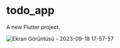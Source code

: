 # todo_app

A new Flutter project.

![Ekran Görüntüsü - 2023-09-18 17-57-57](https://github.com/faradaystorm/todo_app/assets/96180440/57e06abf-85a5-473e-a476-cb1052cbd10d)
